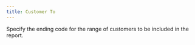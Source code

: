 ```yaml
---
title: Customer To
---
```



Specify the ending code for the range of customers to be included in  the report.
